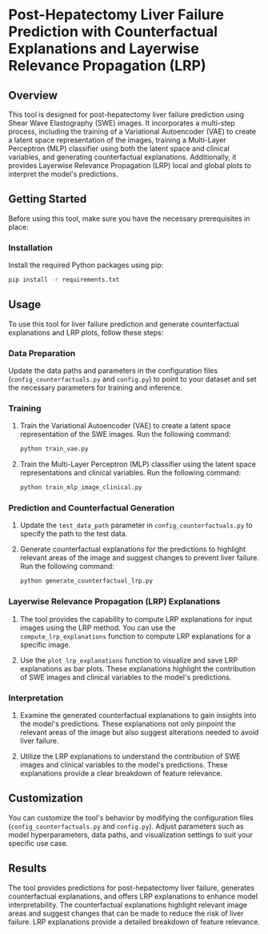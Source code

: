 # Post-Hepatectomy Liver Failure Prediction with Counterfactual Explanations and Layerwise Relevance Propagation (LRP)

## Overview

This tool is designed for post-hepatectomy liver failure prediction using Shear Wave Elastography (SWE) images. It incorporates a multi-step process, including the training of a Variational Autoencoder (VAE) to create a latent space representation of the images, training a Multi-Layer Perceptron (MLP) classifier using both the latent space and clinical variables, and generating counterfactual explanations. Additionally, it provides Layerwise Relevance Propagation (LRP) local and global plots to interpret the model's predictions.

## Getting Started

Before using this tool, make sure you have the necessary prerequisites in place:

### Installation

Install the required Python packages using pip:

   ```bash
   pip install -r requirements.txt
   ```

## Usage

To use this tool for liver failure prediction and generate counterfactual explanations and LRP plots, follow these steps:

### Data Preparation

Update the data paths and parameters in the configuration files (`config_counterfactuals.py` and `config.py`) to point to your dataset and set the necessary parameters for training and inference.

### Training

1. Train the Variational Autoencoder (VAE) to create a latent space representation of the SWE images. Run the following command:

   ```bash
   python train_vae.py
   ```

2. Train the Multi-Layer Perceptron (MLP) classifier using the latent space representations and clinical variables. Run the following command:

   ```bash
   python train_mlp_image_clinical.py
   ```

### Prediction and Counterfactual Generation

1.  Update the `test_data_path` parameter in `config_counterfactuals.py` to specify the path to the test data.


2. Generate counterfactual explanations for the predictions to highlight relevant areas of the image and suggest changes to prevent liver failure. Run the following command:

   ```bash
   python generate_counterfactual_lrp.py
   ```

### Layerwise Relevance Propagation (LRP) Explanations

1. The tool provides the capability to compute LRP explanations for input images using the LRP method. You can use the `compute_lrp_explanations` function to compute LRP explanations for a specific image.

2. Use the `plot_lrp_explanations` function to visualize and save LRP explanations as bar plots. These explanations highlight the contribution of SWE images and clinical variables to the model's predictions.

### Interpretation

1. Examine the generated counterfactual explanations to gain insights into the model's predictions. These explanations not only pinpoint the relevant areas of the image but also suggest alterations needed to avoid liver failure.

2. Utilize the LRP explanations to understand the contribution of SWE images and clinical variables to the model's predictions. These explanations provide a clear breakdown of feature relevance.

## Customization

You can customize the tool's behavior by modifying the configuration files (`config_counterfactuals.py` and `config.py`). Adjust parameters such as model hyperparameters, data paths, and visualization settings to suit your specific use case.

## Results

The tool provides predictions for post-hepatectomy liver failure, generates counterfactual explanations, and offers LRP explanations to enhance model interpretability. The counterfactual explanations highlight relevant image areas and suggest changes that can be made to reduce the risk of liver failure. LRP explanations provide a detailed breakdown of feature relevance.
